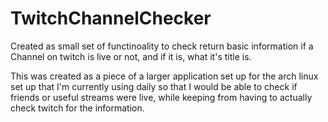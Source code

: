 # TwitchChannelChecker
Created as small set of functinoality to check return basic information if a Channel on twitch is live or not, and if it is, what it's title is.

This was created as a piece of a larger application set up for the arch linux 
set up that I'm currently using daily so that I would be able to check if friends or useful streams were live, while keeping from having to actually check twitch for the information. 
